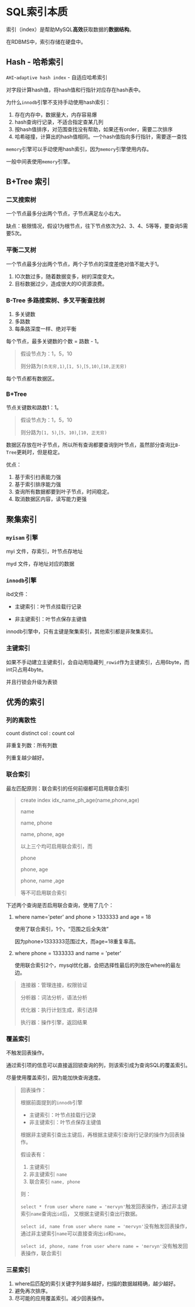 # SQL索引本质

索引（index）是帮助MySQL**高效**获取数据的**数据结构**。

在RDBMS中，索引存储在硬盘中。

## Hash - 哈希索引

`AHI`-`adaptive hash index` - 自适应哈希索引

对字段计算hash值，将hash值和行指针对应存在hash表中。

为什么`innodb`引擎不支持手动使用hash索引：

1. 存在内存中，数据量大，内存容易爆
2. hash查询行记录，不适合指定查某几列
3. 按hash值排序，对范围查找没有帮助，如果还有order，需要二次排序
4. 哈希碰撞，计算出的hash值相同。一个hash值指向多行指针，需要逐一查找

`memory`引擎可以手动使用hash索引，因为`memory`引擎使用内存。

一般中间表使用`memory`引擎。

## B+Tree 索引

### 二叉搜索树

一个节点最多分出两个节点，子节点满足左小右大。

缺点：极限情况，假设1为根节点，往下节点依次为2、3、4、5等等，要查询5需要5次。

### 平衡二叉树

一个节点最多分出两个节点，两个子节点的深度差绝对值不能大于1。

1. IO次数过多，随着数据变多，树的深度变大。
2. 目标数据过少，造成很大的IO资源浪费。

### B-Tree 多路搜索树、多叉平衡查找树

1. 多关键数
2. 多路数
3. 每条路深度一样、绝对平衡

每个节点，最多关键数的个数 = 路数 - 1。

> 假设节点为：1，5，10
>
> 则分路为`[负无穷,1)`,`[1, 5)`,`[5,10)`,`[10,正无穷)`

每个节点都有数据区。

### B+Tree

节点关键数和路数1：1。

> 假设节点为：1，5，10
>
> 则分路为`[1, 5)`,`[5, 10)`,`[10, 正无穷)`

数据区存放在叶子节点，所以所有查询都要查询到叶节点，虽然部分查询比`B-Tree`更耗时，但是稳定。

优点：

1. 基于索引扫表能力强
2. 基于索引排序能力强
3. 查询所有数据都要到叶子节点，时间稳定。
4. 取消数据区内容，读写能力更强

## 聚集索引

### `myisam` 引擎

myi 文件，存索引，叶节点存地址

myd 文件，存地址对应的数据

### `innodb`引擎

ibd文件：

- 主键索引：叶节点挂载行记录

- 非主键索引：叶节点保存主键值

innodb引擎中，只有主键是聚集索引，其他索引都是非聚集索引。

### 主键索引

如果不手动建立主键索引，会自动用隐藏列`_rowid`作为主键索引，占用6byte，而int只占用4byte。

并且行锁会升级为表锁

## 优秀的索引

### 列的离散性

count distinct col : count col

非重复列数：所有列数

列重复越少越好。

### 联合索引

最左匹配原则：联合索引的任何前缀都可启用联合索引

> create index idx_name_ph_age(name,phone,age)
>
> name
>
> name, phone
>
> name, phone, age
>
> 以上三个均可启用联合索引，而
>
> phone
>
> phone, age
>
> phone, name ,age
>
> 等不可启用联合索引

下述两个查询是否启用联合查询，使用了几个：

1. where name='peter' and phone > 1333333 and age = 18

   使用了联合索引，1个。“范围之后全失效”

   因为phone>1333333范围过大，而age=18重复率高。

2. where phone = 1333333 and name = 'peter'

   使用联合索引2个，mysql优化器，会把选择性最后的列放在where的最左边。

> 连接器：管理连接，权限验证
>
> 分析器：词法分析，语法分析
>
> 优化器：执行计划生成，索引选择
>
> 执行器：操作引擎，返回结果

### 覆盖索引

不触发回表操作。

通过索引项的信息可以直接返回锁查询的列，则该索引成为查询SQL的覆盖索引。

尽量使用覆盖索引，因为能加快查询速度。

> 回表操作：
>
> 根据前面提到的`innodb`引擎
>
> - 主键索引：叶节点挂载行记录
> - 非主键索引：叶节点保存主键值
>
> 根据非主键索引查出主键后，再根据主键索引查询行记录的操作为回表操作。
>
> 假设表有：
>
> 1. 主键索引
> 2. 非主键索引 `name`
> 3. 联合索引 `name, phone`
>
> 则：
>
> `select * from user where name = 'mervyn'`触发回表操作，通过非主键索引`name`查询出`id`后， 又根据主键索引查出行数据。
>
> `select id, name from user where name = 'mervyn'`没有触发回表操作，通过非主键索引`name`可以直接查询出`id`和`name`。
>
> `select id, phone, name from user where name = 'mervyn'`没有触发回表操作，联合索引

### 三星索引

1. where后匹配的索引关键字列越多越好，扫描的数据越精确，越少越好。
2. 避免再次排序。
3. 尽可能的应用覆盖索引。减少回表操作。
